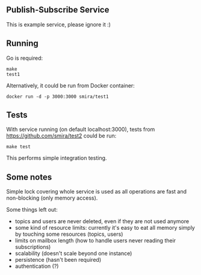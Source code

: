 ## Publish-Subscribe Service

This is example service, please ignore it :)

## Running

Go is required:

    make
    test1

Alternatively, it could be run from Docker container:

    docker run -d -p 3000:3000 smira/test1

## Tests

With service running (on default localhost:3000), tests from
https://github.com/smira/test2 could be run:

    make test

This performs simple integration testing.

## Some notes

Simple lock covering whole service is used as all operations are fast
and non-blocking (only memory access).

Some things left out:

 * topics and users are never deleted, even if they are not used anymore
 * some kind of resource limits: currently it's easy to eat all memory simply by
   touching some resources (topics, users)
 * limits on mailbox length (how to handle users never reading their subscriptions)
 * scalability (doesn't scale beyond one instance)
 * persistence (hasn't been required)
 * authentication (?)